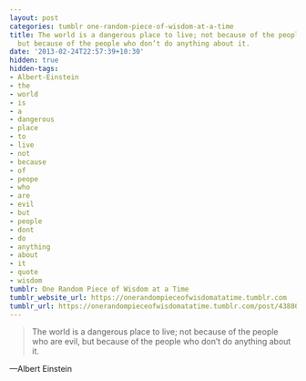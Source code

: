 ```yaml
---
layout: post
categories: tumblr one-random-piece-of-wisdom-at-a-time
title: The world is a dangerous place to live; not because of the people who are evil,
  but because of the people who don’t do anything about it.
date: '2013-02-24T22:57:39+10:30'
hidden: true
hidden-tags:
- Albert-Einstein
- the
- world
- is
- a
- dangerous
- place
- to
- live
- not
- because
- of
- peope
- who
- are
- evil
- but
- people
- dont
- do
- anything
- about
- it
- quote
- wisdom
tumblr: One Random Piece of Wisdom at a Time
tumblr_website_url: https://onerandompieceofwisdomatatime.tumblr.com
tumblr_url: https://onerandompieceofwisdomatatime.tumblr.com/post/43886782669/the-world-is-a-dangerous-place-to-live-not
---
```

> The world is a dangerous place to live; not because of the people who are evil, but because of the people who don’t do anything about it.

—Albert Einstein
